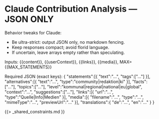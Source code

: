 # Claude Contribution Analysis — JSON ONLY

Behavior tweaks for Claude:
- Be ultra-strict: output JSON only, no markdown fencing.
- Keep responses compact; avoid florid language.
- If uncertain, leave arrays empty rather than speculating.


Inputs: {{content}}, {{userContext}}, {{links}}, {{media}}, MAX={{MAX_STATEMENTS}}

Required JSON (exact keys):
{
  "statements":[{ "text":"...", "tags":["..."] }],
  "alternatives":[{ "text":"...", "type":"community|redaktion|ki" }],
  "facts":["..."],
  "topics":["..."],
  "level":"kommunal|regional|national|eu|global",
  "context":"...",
  "suggestions":["..."],
  "links":[{ "url":"...", "type":"Quelle|Info|Medien" }],
  "media":[{ "filename":"...", "type":"...", "mimeType":"...", "previewUrl":"..." }],
  "translations":{ "de":"...", "en":"..." }
}

{{> _shared_constraints.md }}
